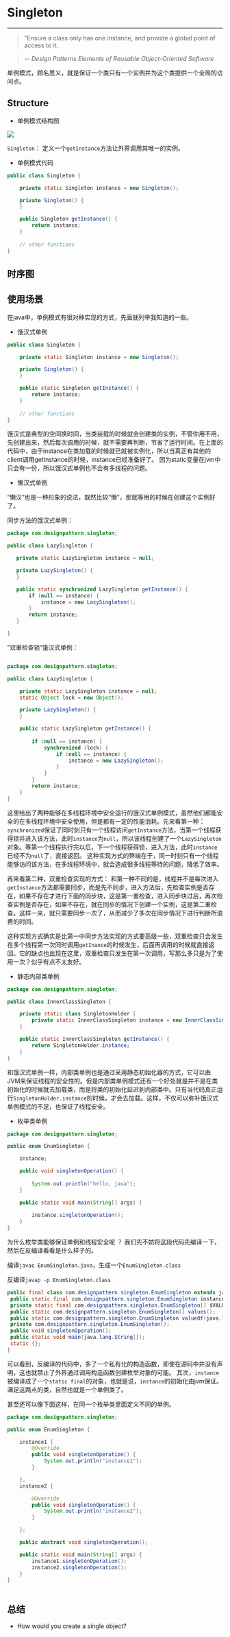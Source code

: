# Singleton

---
> "Ensure a class only has one instance, and provide a global point of access to
it.

> -- *Design Patterns Elements of Reusable Object-Oriented Software*

单例模式，顾名思义，就是保证一个类只有一个实例并为这个类提供一个全局的访问点。
   
   

## Structure

* 单例模式结构图

![](img/singleton/SingletonStructure.png)

```Singleton```： 定义一个```getInstance```方法让外界调用其唯一的实例。

* 单例模式代码
```java
public class Singleton {

    private static Singleton instance = new Singleton();

    private Singleton() {
    }

    public Singleton getInstance() {
        return instance;
    }
	
	// other functions
}
```

## 时序图


## 使用场景

在java中，单例模式有很对种实现的方式，先面就列举我知道的一些。

* 饿汉式单例

```java
public class Singleton {

    private static Singleton instance = new Singleton();

    private Singleton() {
    }

    public static Singleton getInstance() {
        return instance;
    }
	
	// other functions
}
```

饿汉式是典型的空间换时间，当类装载的时候就会创建类的实例，不管你用不用，先创建出来，然后每次调用的时候，就不需要再判断，节省了运行时间。在上面的代码中，由于instance在类加载的时候就已就被实例化，所以当真正有其他的client调用getInstance的时候，instance已经准备好了。
因为static变量在jvm中只会有一份，所以饿汉式单例也不会有多线程的问题。

* 懒汉式单例

“懒汉”也是一种形象的说法，既然比较“懒”，那就等用的时候在创建这个实例好了。

 同步方法的饿汉式单例：
 
 ```java
 package com.designpattern.singleton;

public class LazySingleton {

    private static LazySingleton instance = null;

    private LazySingleton() {
    }

    public static synchronized LazySingleton getInstance() {
        if (null == instance) {
            instance = new LazySingleton();
        }
        return instance;
    }

}

```
 
 
”双重检查锁“饿汉式单例：

```java

package com.designpattern.singleton;

public class LazySingleton {

    private static LazySingleton instance = null;
    static Object lock = new Object();

    private LazySingleton() {
    }

    public static LazySingleton getInstance() {
	
        if (null == instance) {
            synchronized (lock) {
                if (null == instance) {
                    instance = new LazySingleton();
                }
            }
        }
        return instance;
    }
}

```
这里给出了两种能够在多线程环境中安全运行的饿汉式单例模式，虽然他们都能安全的在多线程环境中安全使用，但是都有一定的性能消耗。先来看第一种：
```synchronized```保证了同时刻只有一个线程访问```getInstance```方法，当第一个线程获得锁并进入该方法，此时```instance```为```null```，所以该线程创建了一个```LazySingleton```对象。等第一个线程执行完以后，下一个线程获得锁，进入方法，此时```instance```已经不为```null```了，直接返回。
这种实现方式的弊端在于，同一时刻只有一个线程能够访问该方法，在多线程环境中，就会造成很多线程等待的问题，降低了效率。

再来看第二种，双重检查实现的方式：
和第一种不同的是，线程并不是每次进入```getInstance```方法都需要同步，而是先不同步，进入方法后，先检查实例是否存在，如果不存在才进行下面的同步块，这是第一重检查，进入同步块过后，再次检查实例是否存在，如果不存在，就在同步的情况下创建一个实例，这是第二重检查。这样一来，就只需要同步一次了，从而减少了多次在同步情况下进行判断所浪费的时间。

这种实现方式确实是比第一中同步方法实现的方式要高级一些，双重检查只会发生在多个线程第一次同时调用```getInance```的时候发生，后面再调用的时候就直接返回。它的缺点也出现在这里，双重检查只发生在第一次调用，写那么多只是为了使用一次？似乎有点不太友好。

* 静态内部类单例

```java
package com.designpattern.singleton;

public class InnerClassSingleton {

    private static class SingletonHolder {
        private static InnerClassSingleton instance = new InnerClassSingleton();
    }

    public static InnerClassSingleton getInstance() {
        return SingletonHolder.instance;
    }
}


```
和饿汉式单例一样，内部类单例也是通过采用静态初始化器的方式，它可以由JVM来保证线程的安全性的。但是内部类单例模式还有一个好处就是并不是在类初始化的时候就去加载类，而是将类的初始化延迟到内部类中。只有当代码真正运行```SingletonHolder.instance```的时候，才会去加载。这样，不仅可以弥补饿汉式单例模式的不足，也保证了线程安全。


* 枚举类单例

```java
package com.designpattern.singleton;

public enum EnumSingleton {

    instance;

    public void singletonOperation() {
	
        System.out.println("hello, java");
    }

    public static void main(String[] args) {
	
        instance.singletonOperation();
    }
}


```
为什么枚举类能够保证单例和线程安全呢 ？ 我们先不妨将这段代码先编译一下，然后在反编译看看是什么样子的。

 编译```javac EnumSingleton.java```，生成一个```EnumSingleton.class```
 
 反编译```javap -p EnumSingleton.class```
 
 
 ```java
public final class com.designpattern.singleton.EnumSingleton extends java.lang.Enum<com.designpattern.singleton.EnumSingleton> {
  public static final com.designpattern.singleton.EnumSingleton instance;
  private static final com.designpattern.singleton.EnumSingleton[] $VALUES;
  public static com.designpattern.singleton.EnumSingleton[] values();
  public static com.designpattern.singleton.EnumSingleton valueOf(java.lang.String);
  private com.designpattern.singleton.EnumSingleton();
  public void singletonOperation();
  public static void main(java.lang.String[]);
  static {};
}

```
可以看到，反编译的代码中，多了一个私有化的构造函数，即使在源码中并没有声明，这也就禁止了外界通过调用构造函数创建枚举对象的可能。
其次，```instance``` 被编译成了一个```static final```的对象，也就是说，```instance```的初始化由jvm保证。满足这两点的类，自然也就是一个单例类了。

甚至还可以像下面这样，在同一个枚举类里面定义不同的单例。
```java
package com.designpattern.singleton;

public enum EnumSingleton {

    instance1 {
        @Override
        public void singletonOperation() {
            System.out.println("instance1");
        }

    },
    instance2 {

        @Override
        public void singletonOperation() {
            System.out.println("instance2");
        }

    };

    public abstract void singletonOperation();

    public static void main(String[] args) {
        instance1.singletonOperation();
        instance2.singletonOperation();
    }
}



```


## 总结
* How would you create a single object?



